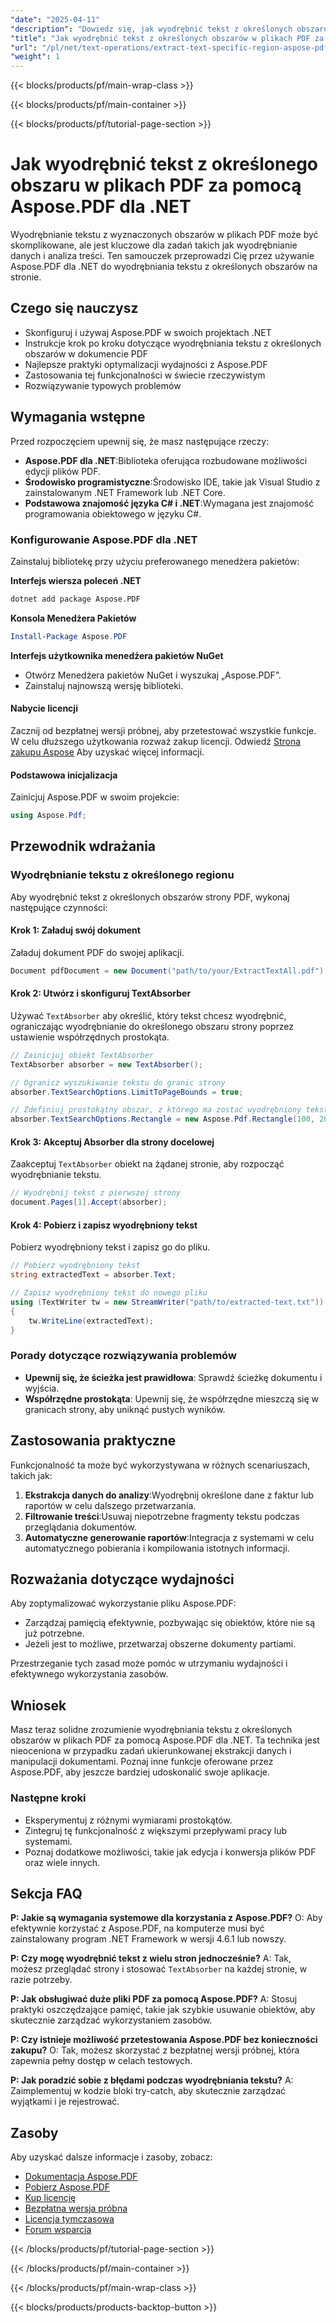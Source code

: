 ```yaml
---
"date": "2025-04-11"
"description": "Dowiedz się, jak wyodrębnić tekst z określonych obszarów w dokumentach PDF za pomocą Aspose.PDF dla .NET. Ten przewodnik obejmuje konfigurację, implementację i techniki optymalizacji."
"title": "Jak wyodrębnić tekst z określonych obszarów w plikach PDF za pomocą Aspose.PDF dla .NET"
"url": "/pl/net/text-operations/extract-text-specific-region-aspose-pdf-net/"
"weight": 1
---
```


{{< blocks/products/pf/main-wrap-class >}}

{{< blocks/products/pf/main-container >}}

{{< blocks/products/pf/tutorial-page-section >}}


# Jak wyodrębnić tekst z określonego obszaru w plikach PDF za pomocą Aspose.PDF dla .NET

Wyodrębnianie tekstu z wyznaczonych obszarów w plikach PDF może być skomplikowane, ale jest kluczowe dla zadań takich jak wyodrębnianie danych i analiza treści. Ten samouczek przeprowadzi Cię przez używanie Aspose.PDF dla .NET do wyodrębniania tekstu z określonych obszarów na stronie.

## Czego się nauczysz
- Skonfiguruj i używaj Aspose.PDF w swoich projektach .NET
- Instrukcje krok po kroku dotyczące wyodrębniania tekstu z określonych obszarów w dokumencie PDF
- Najlepsze praktyki optymalizacji wydajności z Aspose.PDF
- Zastosowania tej funkcjonalności w świecie rzeczywistym
- Rozwiązywanie typowych problemów

## Wymagania wstępne
Przed rozpoczęciem upewnij się, że masz następujące rzeczy:
- **Aspose.PDF dla .NET**:Biblioteka oferująca rozbudowane możliwości edycji plików PDF.
- **Środowisko programistyczne**:Środowisko IDE, takie jak Visual Studio z zainstalowanym .NET Framework lub .NET Core.
- **Podstawowa znajomość języka C# i .NET**:Wymagana jest znajomość programowania obiektowego w języku C#.

### Konfigurowanie Aspose.PDF dla .NET
Zainstaluj bibliotekę przy użyciu preferowanego menedżera pakietów:

**Interfejs wiersza poleceń .NET**
```bash
dotnet add package Aspose.PDF
```

**Konsola Menedżera Pakietów**
```powershell
Install-Package Aspose.PDF
```

**Interfejs użytkownika menedżera pakietów NuGet**
- Otwórz Menedżera pakietów NuGet i wyszukaj „Aspose.PDF”.
- Zainstaluj najnowszą wersję biblioteki.

#### Nabycie licencji
Zacznij od bezpłatnej wersji próbnej, aby przetestować wszystkie funkcje. W celu dłuższego użytkowania rozważ zakup licencji. Odwiedź [Strona zakupu Aspose](https://purchase.aspose.com/buy) Aby uzyskać więcej informacji.

#### Podstawowa inicjalizacja
Zainicjuj Aspose.PDF w swoim projekcie:
```csharp
using Aspose.Pdf;
```

## Przewodnik wdrażania

### Wyodrębnianie tekstu z określonego regionu
Aby wyodrębnić tekst z określonych obszarów strony PDF, wykonaj następujące czynności:

#### Krok 1: Załaduj swój dokument
Załaduj dokument PDF do swojej aplikacji.
```csharp
Document pdfDocument = new Document("path/to/your/ExtractTextAll.pdf");
```

#### Krok 2: Utwórz i skonfiguruj TextAbsorber
Używać `TextAbsorber` aby określić, który tekst chcesz wyodrębnić, ograniczając wyodrębnianie do określonego obszaru strony poprzez ustawienie współrzędnych prostokąta.
```csharp
// Zainicjuj obiekt TextAbsorber
TextAbsorber absorber = new TextAbsorber();

// Ogranicz wyszukiwanie tekstu do granic strony
absorber.TextSearchOptions.LimitToPageBounds = true;

// Zdefiniuj prostokątny obszar, z którego ma zostać wyodrębniony tekst (x, y, szerokość, wysokość)
absorber.TextSearchOptions.Rectangle = new Aspose.Pdf.Rectangle(100, 200, 250, 350);
```

#### Krok 3: Akceptuj Absorber dla strony docelowej
Zaakceptuj `TextAbsorber` obiekt na żądanej stronie, aby rozpocząć wyodrębnianie tekstu.
```csharp
// Wyodrębnij tekst z pierwszej strony
document.Pages[1].Accept(absorber);
```

#### Krok 4: Pobierz i zapisz wyodrębniony tekst
Pobierz wyodrębniony tekst i zapisz go do pliku.
```csharp
// Pobierz wyodrębniony tekst
string extractedText = absorber.Text;

// Zapisz wyodrębniony tekst do nowego pliku
using (TextWriter tw = new StreamWriter("path/to/extracted-text.txt"))
{
    tw.WriteLine(extractedText);
}
```

### Porady dotyczące rozwiązywania problemów
- **Upewnij się, że ścieżka jest prawidłowa**: Sprawdź ścieżkę dokumentu i wyjścia.
- **Współrzędne prostokąta**: Upewnij się, że współrzędne mieszczą się w granicach strony, aby uniknąć pustych wyników.

## Zastosowania praktyczne
Funkcjonalność ta może być wykorzystywana w różnych scenariuszach, takich jak:
1. **Ekstrakcja danych do analizy**:Wyodrębnij określone dane z faktur lub raportów w celu dalszego przetwarzania.
2. **Filtrowanie treści**:Usuwaj niepotrzebne fragmenty tekstu podczas przeglądania dokumentów.
3. **Automatyczne generowanie raportów**:Integracja z systemami w celu automatycznego pobierania i kompilowania istotnych informacji.

## Rozważania dotyczące wydajności
Aby zoptymalizować wykorzystanie pliku Aspose.PDF:
- Zarządzaj pamięcią efektywnie, pozbywając się obiektów, które nie są już potrzebne.
- Jeżeli jest to możliwe, przetwarzaj obszerne dokumenty partiami.

Przestrzeganie tych zasad może pomóc w utrzymaniu wydajności i efektywnego wykorzystania zasobów.

## Wniosek
Masz teraz solidne zrozumienie wyodrębniania tekstu z określonych obszarów w plikach PDF za pomocą Aspose.PDF dla .NET. Ta technika jest nieoceniona w przypadku zadań ukierunkowanej ekstrakcji danych i manipulacji dokumentami. Poznaj inne funkcje oferowane przez Aspose.PDF, aby jeszcze bardziej udoskonalić swoje aplikacje.

### Następne kroki
- Eksperymentuj z różnymi wymiarami prostokątów.
- Zintegruj tę funkcjonalność z większymi przepływami pracy lub systemami.
- Poznaj dodatkowe możliwości, takie jak edycja i konwersja plików PDF oraz wiele innych.

## Sekcja FAQ
**P: Jakie są wymagania systemowe dla korzystania z Aspose.PDF?**
O: Aby efektywnie korzystać z Aspose.PDF, na komputerze musi być zainstalowany program .NET Framework w wersji 4.6.1 lub nowszy.

**P: Czy mogę wyodrębnić tekst z wielu stron jednocześnie?**
A: Tak, możesz przeglądać strony i stosować `TextAbsorber` na każdej stronie, w razie potrzeby.

**P: Jak obsługiwać duże pliki PDF za pomocą Aspose.PDF?**
A: Stosuj praktyki oszczędzające pamięć, takie jak szybkie usuwanie obiektów, aby skutecznie zarządzać wykorzystaniem zasobów.

**P: Czy istnieje możliwość przetestowania Aspose.PDF bez konieczności zakupu?**
O: Tak, możesz skorzystać z bezpłatnej wersji próbnej, która zapewnia pełny dostęp w celach testowych.

**P: Jak poradzić sobie z błędami podczas wyodrębniania tekstu?**
A: Zaimplementuj w kodzie bloki try-catch, aby skutecznie zarządzać wyjątkami i je rejestrować.

## Zasoby
Aby uzyskać dalsze informacje i zasoby, zobacz:
- [Dokumentacja Aspose.PDF](https://reference.aspose.com/pdf/net/)
- [Pobierz Aspose.PDF](https://releases.aspose.com/pdf/net/)
- [Kup licencję](https://purchase.aspose.com/buy)
- [Bezpłatna wersja próbna](https://releases.aspose.com/pdf/net/)
- [Licencja tymczasowa](https://purchase.aspose.com/temporary-license/)
- [Forum wsparcia](https://forum.aspose.com/c/pdf/10)


{{< /blocks/products/pf/tutorial-page-section >}}

{{< /blocks/products/pf/main-container >}}

{{< /blocks/products/pf/main-wrap-class >}}

{{< blocks/products/products-backtop-button >}}